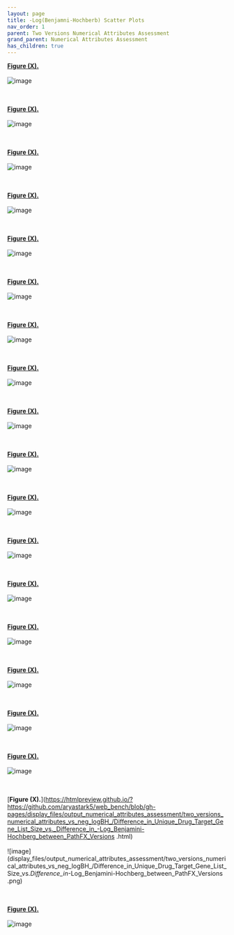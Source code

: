 ```yaml
---
layout: page
title: -Log(Benjamni-Hochberb) Scatter Plots
nav_order: 1
parent: Two Versions Numerical Attributes Assessment
grand_parent: Numerical Attributes Assessment
has_children: true
---
```


[**Figure (X).**](https://htmlpreview.github.io/?https://github.com/aryastark5/web_bench/blob/gh-pages/display_files/output_numerical_attributes_assessment/two_versions_numerical_attributes_vs_neg_logBH_/Set_Symmetric_Difference_in_Neighborhood_Gene_List_Size_vs._Difference_in_-Log_Benjamini-Hochberg_between_PathFX_Versions.html)
<br />  
![image](display_files/output_numerical_attributes_assessment/two_versions_numerical_attributes_vs_neg_logBH_/Set_Symmetric_Difference_in_Neighborhood_Gene_List_Size_vs._Difference_in_-Log_Benjamini-Hochberg_between_PathFX_Versions.png)
<br />  
<br />  

[**Figure (X).**](https://htmlpreview.github.io/?https://github.com/aryastark5/web_bench/blob/gh-pages/display_files/output_numerical_attributes_assessment/two_versions_numerical_attributes_vs_neg_logBH_/Difference_in_Neighborhood_Gene_List_Percentage_with_Intersecting_Interactome_Gene_List_Size_vs._Difference_in_-Log_Benjamini-Hochberg_between_PathFX_Versions.html)
<br />  
![image](display_files/output_numerical_attributes_assessment/two_versions_numerical_attributes_vs_neg_logBH_/Difference_in_Neighborhood_Gene_List_Percentage_with_Intersecting_Interactome_Gene_List_Size_vs._Difference_in_-Log_Benjamini-Hochberg_between_PathFX_Versions.png)
<br />  
<br />  

[**Figure (X).**](https://htmlpreview.github.io/?https://github.com/aryastark5/web_bench/blob/gh-pages/display_files/output_numerical_attributes_assessment/two_versions_numerical_attributes_vs_neg_logBH_/Difference_in_Unique_Neighborhood_Gene_List_Percentage_with_Intersecting_Interactome_Gene_List_Size_vs._Difference_in_-Log_Benjamini-Hochberg_between_PathFX_Versions.html)
<br />  
![image](display_files/output_numerical_attributes_assessment/two_versions_numerical_attributes_vs_neg_logBH_/Difference_in_Unique_Neighborhood_Gene_List_Percentage_with_Intersecting_Interactome_Gene_List_Size_vs._Difference_in_-Log_Benjamini-Hochberg_between_PathFX_Versions.png)
<br />  
<br />  

[**Figure (X).**](https://htmlpreview.github.io/?https://github.com/aryastark5/web_bench/blob/gh-pages/display_files/output_numerical_attributes_assessment/two_versions_numerical_attributes_vs_neg_logBH_/Difference_in_Ratio_of_Drug_Targets_to_Neighborhood_Genes_vs._Difference_in_-Log_Benjamini-Hochberg_between_PathFX_Versions.html)
<br />  
![image](display_files/output_numerical_attributes_assessment/two_versions_numerical_attributes_vs_neg_logBH_/Difference_in_Ratio_of_Drug_Targets_to_Neighborhood_Genes_vs._Difference_in_-Log_Benjamini-Hochberg_between_PathFX_Versions.png)
<br />  
<br />  

[**Figure (X).**](https://htmlpreview.github.io/?https://github.com/aryastark5/web_bench/blob/gh-pages/display_files/output_numerical_attributes_assessment/two_versions_numerical_attributes_vs_neg_logBH_/Difference_in_Neighbrohood_Gene_List_Percentage_vs._Difference_in_-Log_Benjamini-Hochberg_between_PathFX_Versions.html)
<br />  
![image](display_files/output_numerical_attributes_assessment/two_versions_numerical_attributes_vs_neg_logBH_/Difference_in_Neighbrohood_Gene_List_Percentage_vs._Difference_in_-Log_Benjamini-Hochberg_between_PathFX_Versions.png)
<br />  
<br />  

[**Figure (X).**](https://htmlpreview.github.io/?https://github.com/aryastark5/web_bench/blob/gh-pages/display_files/output_numerical_attributes_assessment/two_versions_numerical_attributes_vs_neg_logBH_/Difference_in_Unique_Neighborhood_Gene_List_Percentage_vs._Difference_in_-Log_Benjamini-Hochberg_between_PathFX_Versions.html)
<br />  
![image](display_files/output_numerical_attributes_assessment/two_versions_numerical_attributes_vs_neg_logBH_/Difference_in_Unique_Neighborhood_Gene_List_Percentage_vs._Difference_in_-Log_Benjamini-Hochberg_between_PathFX_Versions.png)
<br />  
<br />  

[**Figure (X).**](https://htmlpreview.github.io/?https://github.com/aryastark5/web_bench/blob/gh-pages/display_files/output_numerical_attributes_assessment/two_versions_numerical_attributes_vs_neg_logBH_/Difference_in_Unique_Neighborhood_Gene_List_Size_vs._Difference_in_-Log_Benjamini-Hochberg_between_PathFX_Versions.html)
<br />  
![image](display_files/output_numerical_attributes_assessment/two_versions_numerical_attributes_vs_neg_logBH_/Difference_in_Unique_Neighborhood_Gene_List_Size_vs._Difference_in_-Log_Benjamini-Hochberg_between_PathFX_Versions.png)
<br />  
<br />  

[**Figure (X).**](https://htmlpreview.github.io/?https://github.com/aryastark5/web_bench/blob/gh-pages/display_files/output_numerical_attributes_assessment/two_versions_numerical_attributes_vs_neg_logBH_/Difference_in_Neighborhood_Gene_List_Size_vs._Difference_in_-Log_Benjamini-Hochberg_between_PathFX_Versions.html)
<br />  
![image](display_files/output_numerical_attributes_assessment/two_versions_numerical_attributes_vs_neg_logBH_/Difference_in_Neighborhood_Gene_List_Size_vs._Difference_in_-Log_Benjamini-Hochberg_between_PathFX_Versions.png)
<br />  
<br />  

[**Figure (X).**](https://htmlpreview.github.io/?https://github.com/aryastark5/web_bench/blob/gh-pages/display_files/output_numerical_attributes_assessment/two_versions_numerical_attributes_vs_neg_logBH_/Difference_in_Intersecting_Neighborhood_Gene_List_Percentage_vs._Difference_in_-Log_Benjamini-Hochberg_between_PathFX_Versions.html)
<br />  
![image](display_files/output_numerical_attributes_assessment/two_versions_numerical_attributes_vs_neg_logBH_/Difference_in_Intersecting_Neighborhood_Gene_List_Percentage_vs._Difference_in_-Log_Benjamini-Hochberg_between_PathFX_Versions.png)
<br />  
<br />  

[**Figure (X).**](https://htmlpreview.github.io/?https://github.com/aryastark5/web_bench/blob/gh-pages/display_files/output_numerical_attributes_assessment/two_versions_numerical_attributes_vs_neg_logBH_/Difference_in_NonNeighborhood_Gene_List_Size_vs._Difference_in_-Log_Benjamini-Hochberg_between_PathFX_Versions.html)
<br />  
![image](display_files/output_numerical_attributes_assessment/two_versions_numerical_attributes_vs_neg_logBH_/Difference_in_NonNeighborhood_Gene_List_Size_vs._Difference_in_-Log_Benjamini-Hochberg_between_PathFX_Versions.png)
<br />  
<br />  

[**Figure (X).**](https://htmlpreview.github.io/?https://github.com/aryastark5/web_bench/blob/gh-pages/display_files/output_numerical_attributes_assessment/two_versions_numerical_attributes_vs_neg_logBH_/Set_Symmetric_Difference_in_Drug_Target_Gene_List_Size_vs._Difference_in_-Log_Benjamini-Hochberg_between_PathFX_Versions.html)
<br />  
![image](display_files/output_numerical_attributes_assessment/two_versions_numerical_attributes_vs_neg_logBH_/Set_Symmetric_Difference_in_Drug_Target_Gene_List_Size_vs._Difference_in_-Log_Benjamini-Hochberg_between_PathFX_Versions.png)
<br />  
<br />  

[**Figure (X).**](https://htmlpreview.github.io/?https://github.com/aryastark5/web_bench/blob/gh-pages/display_files/output_numerical_attributes_assessment/two_versions_numerical_attributes_vs_neg_logBH_/Set_Symmetric_Difference_in_Interactome_Gene_List_Size__vs._Difference_in_-Log_Benjamini-Hochberg_between_PathFX_Versions.html)
<br />  
![image](display_files/output_numerical_attributes_assessment/two_versions_numerical_attributes_vs_neg_logBH_/Set_Symmetric_Difference_in_Interactome_Gene_List_Size__vs._Difference_in_-Log_Benjamini-Hochberg_between_PathFX_Versions.png)
<br />  
<br />  

[**Figure (X).**](https://htmlpreview.github.io/?https://github.com/aryastark5/web_bench/blob/gh-pages/display_files/output_numerical_attributes_assessment/two_versions_numerical_attributes_vs_neg_logBH_/Difference_in_Unique_Interactome_Gene_List_vs._Difference_in_-Log_Benjamini-Hochberg_between_PathFX_Versions.html)
<br />  
![image](display_files/output_numerical_attributes_assessment/two_versions_numerical_attributes_vs_neg_logBH_/Difference_in_Unique_Interactome_Gene_List_vs._Difference_in_-Log_Benjamini-Hochberg_between_PathFX_Versions.png)
<br />  
<br />  

[**Figure (X).**](https://htmlpreview.github.io/?https://github.com/aryastark5/web_bench/blob/gh-pages/display_files/output_numerical_attributes_assessment/two_versions_numerical_attributes_vs_neg_logBH_/Difference_in_Interactome_Gene_List_Size_vs._Difference_in_-Log_Benjamini-Hochberg_between_PathFX_Versions.html)
<br />  
![image](display_files/output_numerical_attributes_assessment/two_versions_numerical_attributes_vs_neg_logBH_/Difference_in_Interactome_Gene_List_Size_vs._Difference_in_-Log_Benjamini-Hochberg_between_PathFX_Versions.png)
<br />  
<br />  

[**Figure (X).**](https://htmlpreview.github.io/?https://github.com/aryastark5/web_bench/blob/gh-pages/display_files/output_numerical_attributes_assessment/two_versions_numerical_attributes_vs_neg_logBH_/Difference_in_intersecting_Drug_Target_Gene_List_Percentage_vs._Difference_in_-Log_Benjamini-Hochberg_between_PathFX_Versions.html)
<br />  
![image](display_files/output_numerical_attributes_assessment/two_versions_numerical_attributes_vs_neg_logBH_/Difference_in_intersecting_Drug_Target_Gene_List_Percentage_vs._Difference_in_-Log_Benjamini-Hochberg_between_PathFX_Versions.png)
<br />  
<br />  

[**Figure (X).**](https://htmlpreview.github.io/?https://github.com/aryastark5/web_bench/blob/gh-pages/display_files/output_numerical_attributes_assessment/two_versions_numerical_attributes_vs_neg_logBH_/Difference_in_Unique_Interactome_Gene_List_Percentage_vs._Difference_in_-Log_Benjamini-Hochberg_between_PathFX_Versions.html)
<br />  
![image](display_files/output_numerical_attributes_assessment/two_versions_numerical_attributes_vs_neg_logBH_/Difference_in_Unique_Interactome_Gene_List_Percentage_vs._Difference_in_-Log_Benjamini-Hochberg_between_PathFX_Versions.png)
<br />  
<br />  

[**Figure (X).**](https://htmlpreview.github.io/?https://github.com/aryastark5/web_bench/blob/gh-pages/display_files/output_numerical_attributes_assessment/two_versions_numerical_attributes_vs_neg_logBH_/Difference_in_intersecting_Interactome_Gene_List_Percentage_vs._Difference_in_-Log_Benjamini-Hochberg_between_PathFX_Versions.html)
<br />  
![image](display_files/output_numerical_attributes_assessment/two_versions_numerical_attributes_vs_neg_logBH_/Difference_in_intersecting_Interactome_Gene_List_Percentage_vs._Difference_in_-Log_Benjamini-Hochberg_between_PathFX_Versions.png)
<br />  
<br />  

[**Figure (X).**](https://htmlpreview.github.io/?https://github.com/aryastark5/web_bench/blob/gh-pages/display_files/output_numerical_attributes_assessment/two_versions_numerical_attributes_vs_neg_logBH_/Difference_in_Unique_Drug_Target_Gene_List_Size_vs._Difference_in_-Log_Benjamini-Hochberg_between_PathFX_Versions
.html)
<br />  
![image](display_files/output_numerical_attributes_assessment/two_versions_numerical_attributes_vs_neg_logBH_/Difference_in_Unique_Drug_Target_Gene_List_Size_vs._Difference_in_-Log_Benjamini-Hochberg_between_PathFX_Versions
.png)
<br />  
<br />  

[**Figure (X).**](https://htmlpreview.github.io/?https://github.com/aryastark5/web_bench/blob/gh-pages/display_files/output_numerical_attributes_assessment/two_versions_numerical_attributes_vs_neg_logBH_/Difference_in_Drug_Target_Gene_List_Size_vs._Difference_in_-Log_Benjamini-Hochberg_between_PathFX_Versions.html)
<br />  
![image](display_files/output_numerical_attributes_assessment/two_versions_numerical_attributes_vs_neg_logBH_/Difference_in_Drug_Target_Gene_List_Size_vs._Difference_in_-Log_Benjamini-Hochberg_between_PathFX_Versions.png)
<br />  
<br />  














